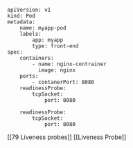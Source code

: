 ```TCP_TEST
apiVersion: v1
kind: Pod
metadata:
	name: myapp-pod
	labels:
		app: myapp
		type: front-end
spec:
	containers:
		- name: nginx-contrainer
		  image: nginx
	ports:
		- contanerPort: 8080
	readinessProbe:
		tcpSocket:
			port: 8080
```

```
	readinessProbe:
		tcpSocket:
			port: 8080
```
[[79 Liveness probes]]
[[Liveness Probe]]
